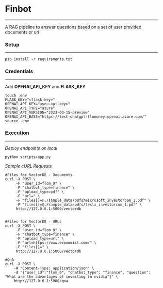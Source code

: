 # Finbot
---------------------
A RAG pipeline to answer questions based on a set of user provided documents or url


### Setup
-------------
 ```
 pip install -r requirements.txt
 ```


### Credentials
---------------
Add **OPENAI_API_KEY** and **FLASK_KEY**

```
touch .env
FLASK_KEY="<flask-key>"
OPENAI_API_KEY="<you-api-key>"
OPENAI_API_TYPE="azure"
OPENAI_API_VERSION="2023-03-15-preview"
OPENAI_API_BASE="https://test-chatgpt-flomoney.openai.azure.com/"
source .env
```

### Execution
-------------
*Deploy endpoints on local*
```
python scripts/app.py
```

*Sample cURL Requests*
```
#Files for VectorDB - Documents
curl -X POST \
     -F "user_id=flom_0" \
     -F "chatbot_type=finance" \
     -F "upload_type=pdf" \
	 -F "url=" \
     -F "files[]=@./sample_data/pdfs/microsoft_investorcom_1.pdf" \
     -F "files[]=@./sample_data/pdfs/tesla_investorcom_1.pdf" \
     http://127.0.0.1:5000/vectordb


#Files for VectorDB - URLs
curl -X POST \
     -F "user_id=flom_0" \
     -F "chatbot_type=finance" \
     -F "upload_type=url" \
	 -F "url=https://www.economist.com/" \
     -F "files[]=" \
     http://127.0.0.1:5000/vectordb

#QnA 
curl -X POST \
	-H "Content-Type: application/json" \
	-d '{"user_id":"flom_0", "chatbot_type": "finance", "question": "What are the advantages of investing in nvidia"}' \
	http://127.0.0.1:5000/qna
```